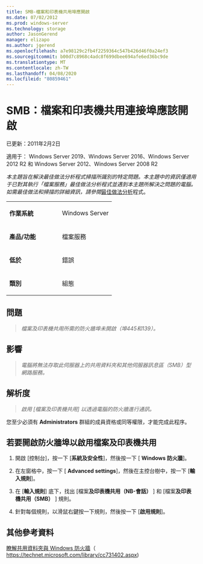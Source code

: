 ```yaml
---
title: SMB-檔案和印表機共用埠應開啟
ms.date: 07/02/2012
ms.prod: windows-server
ms.technology: storage
author: JasonGerend
manager: elizapo
ms.author: jgerend
ms.openlocfilehash: a7e98129c2fb4f2259364c547b426d46f0a24ef3
ms.sourcegitcommit: b00d7c8968c4adc8f699dbee694afe6ed36bc9de
ms.translationtype: MT
ms.contentlocale: zh-TW
ms.lasthandoff: 04/08/2020
ms.locfileid: "80859461"
---
```

# <a name="smb-file-and-printer-sharing-ports-should-be-open"></a>SMB：檔案和印表機共用連接埠應該開啟


已更新：2011年2月2日

適用于： Windows Server 2019、Windows Server 2016、Windows Server 2012 R2 和 Windows Server 2012、Windows Server 2008 R2

*本主題旨在解決最佳做法分析程式掃描所識別的特定問題。本主題中的資訊僅適用于已對其執行「檔案服務」最佳做法分析程式並遇到本主題所解決之問題的電腦。如需最佳做法和掃描的詳細資訊，請參閱*[最佳做法分析](https://go.microsoft.com/fwlink/?linkid=122786%0d%0a)程式。


<table>
<colgroup>
<col style="width: 50%" />
<col style="width: 50%" />
</colgroup>
<tbody>
<tr class="odd">
<td><p><strong>作業系統</strong></p></td>
<td><p>Windows Server</p></td>
</tr>
<tr class="even">
<td><p><strong>產品/功能</strong></p></td>
<td><p>檔案服務</p></td>
</tr>
<tr class="odd">
<td><p><strong>低於</strong></p></td>
<td><p>錯誤</p></td>
</tr>
<tr class="even">
<td><p><strong>類別</strong></p></td>
<td><p>組態</p></td>
</tr>
</tbody>
</table>

## <a name="issue"></a>問題

> *檔案及印表機共用所需的防火牆埠未開啟（埠445和139）。*

## <a name="impact"></a>影響

> *電腦將無法存取此伺服器上的共用資料夾和其他伺服器訊息區（SMB）型網路服務。*

## <a name="resolution"></a>解析度

> *啟用 [檔案及印表機共用] 以透過電腦的防火牆進行通訊。*

您至少必須有 **Administrators** 群組的成員資格或同等權限，才能完成此程序。

## <a name="to-open-the-firewall-ports-to-enable-file-and-printer-sharing"></a>若要開啟防火牆埠以啟用檔案及印表機共用

1.  開啟 [控制台]，按一下 [**系統及安全性**]，然後按一下 [ **Windows 防火牆**]。

2.  在左窗格中，按一下 [ **Advanced settings**]，然後在主控台樹中，按一下 [**輸入規則**]。

3.  在 [**輸入規則**] 底下，找出 [檔案**及印表機共用（NB-會話）** ] 和 [檔案**及印表機共用（SMB）** ] 規則。

4.  針對每個規則，以滑鼠右鍵按一下規則，然後按一下 [**啟用規則**]。

## <a name="additional-references"></a>其他參考資料

[瞭解共用資料夾與 Windows 防火牆](https://technet.microsoft.com/library/cc731402.aspx)（ https://technet.microsoft.com/library/cc731402.aspx)

